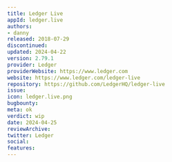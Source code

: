```yaml
---
title: Ledger Live
appId: ledger.live
authors:
- danny
released: 2018-07-29
discontinued: 
updated: 2024-04-22
version: 2.79.1 
provider: Ledger
providerWebsite: https://www.ledger.com
website: https://www.ledger.com/ledger-live
repository: https://github.com/LedgerHQ/ledger-live
issue: 
icon: ledger.live.png
bugbounty: 
meta: ok
verdict: wip 
date: 2024-04-25
reviewArchive:
twitter: Ledger
social:
features:
---
```

